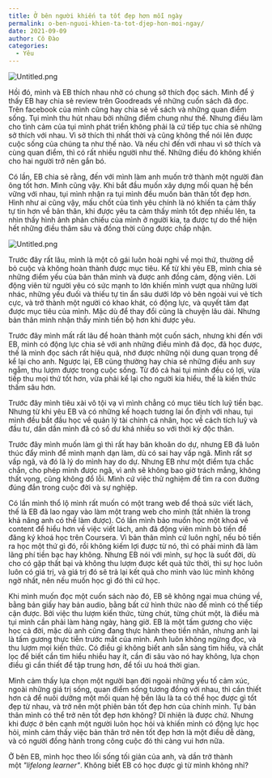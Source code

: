 ```yaml
---
title: Ở bên người khiến ta tốt đẹp hơn mỗi ngày
permalink: o-ben-nguoi-khien-ta-tot-djep-hon-moi-ngay/
date: 2021-09-09
author: Cô Đào
categories:
  - Yêu
---
```


![Untitled.png](/images/f95201f5-04d8-4bff-a788-73c3edd9308b/Untitled.png)


Hồi đó, mình và EB thích nhau nhờ có chung sở thích đọc sách. Mình để ý thấy EB hay chia sẻ review trên Goodreads về những cuốn sách đã đọc. Trên facebook của mình cũng hay chia sẻ về sách và những quan điểm sống. Tụi mình thu hút nhau bởi những điểm chung như thế. Nhưng điều làm cho tình cảm của tụi mình phát triển không phải là cứ tiếp tục chia sẻ những sở thích với nhau. Vì sở thích thì nhất thời và cũng không thể nói lên được cuộc sống của chúng ta như thế nào. Và nếu chỉ đến với nhau vì sở thích và cùng quan điểm, thì có rất nhiều người như thế. Những điều đó không khiến cho hai người trở nên gắn bó.


Có lần, EB chia sẻ rằng, đến với mình làm anh muốn trở thành một người đàn ông tốt hơn. Mình cũng vậy. Khi bắt đầu muốn xây dựng mối quan hệ bền vững với nhau, tụi mình nhận ra tụi mình đều muốn bản thân tốt đẹp hơn. Hình như ai cũng vậy, mấu chốt của tình yêu chính là nó khiến ta cảm thấy tự tin hơn về bản thân, khi được yêu ta cảm thấy mình tốt đẹp nhiều lên, ta nhìn thấy hình ảnh phản chiếu của mình ở người kia, ta được tự do thể hiện hết những điều thâm sâu và đồng thời cũng được chấp nhận.


![Untitled.png](/images/f95201f5-04d8-4bff-a788-73c3edd9308b/Untitled_1.png)


Trước đây rất lâu, mình là một cô gái luôn hoài nghi về mọi thứ, thường dễ bỏ cuộc và không hoàn thành được mục tiêu. Kể từ khi yêu EB, mình chia sẻ những điểm yếu của bản thân mình và được anh đồng cảm, động viên. Lời động viên từ người yêu có sức mạnh to lớn khiến mình vượt qua những lười nhác, những yếu đuối và thiếu tự tin ẩn sâu dưới lớp vỏ bên ngoài vui vẻ tích cực, và trở thành một người có khao khát, có động lực, và quyết tâm đạt được mục tiêu của mình. Mặc dù để thay đổi cũng là chuyện lâu dài. Nhưng bản thân mình nhận thấy mình tiến bộ hơn khi được yêu.


Trước đây mình mất rất lâu để hoàn thành một cuốn sách, nhưng khi đến với EB, mình có động lực chia sẻ với anh những điều mình đã đọc, đã học được, thế là mình đọc sách rất hiệu quả, nhớ được những nội dung quan trọng để kể lại cho anh. Ngược lại, EB cũng thường hay chia sẻ những điều anh suy ngẫm, thu lượm được trong cuộc sống. Từ đó cả hai tụi mình đều có lợi, vừa tiếp thu mọi thứ tốt hơn, vừa phải kể lại cho người kia hiểu, thế là kiến thức thấm sâu hơn.


Trước đây mình tiêu xài vô tội vạ vì mình chẳng có mục tiêu tích luỹ tiền bạc. Nhưng từ khi yêu EB và có những kế hoạch tương lai ổn định với nhau, tụi mình đều bắt đầu học về quản lý tài chính cá nhân, học về cách tích luỹ và đầu tư, dần dần mình đã có số dư khá nhiều so với thời kỳ độc thân.


Trước đây mình muốn làm gì thì rất hay băn khoăn do dự, nhưng EB đã luôn thúc đẩy mình để mình mạnh dạn làm, dù có sai hay vấp ngã. Mình rất sợ vấp ngã, và đó là lý do mình hay do dự. Nhưng EB như một điểm tựa chắc chắn, cho phép mình được ngã, vì anh sẽ không bao giờ trách mắng, không thất vọng, cũng không đổ lỗi. Mình cứ việc thử nghiệm để tìm ra con đường đúng đắn trong cuộc đời và sự nghiệp.


Có lần mình thổ lộ mình rất muốn có một trang web để thoả sức viết lách, thế là EB đã lao ngay vào làm một trang web cho mình (tất nhiên là trong khả năng anh có thể làm được). Có lần mình bảo muốn học một khoá về content để hiểu hơn về việc viết lách, anh đã động viên mình bỏ tiền để đăng ký khoá học trên Coursera. Vì bản thân mình cứ luôn nghĩ, nếu bỏ tiền ra học một thứ gì đó, rồi không kiếm lợi được từ nó, thì có phải mình đã làm lãng phí tiền bạc hay không. Nhưng EB nói với mình, sự học là suốt đời, dù cho có gặp thất bại và không thu lượm được kết quả tức thời, thì sự học luôn luôn có giá trị, và giá trị đó sẽ trả lại kết quả cho mình vào lúc mình không ngờ nhất, nên nếu muốn học gì đó thì cứ học.


Khi mình muốn đọc một cuốn sách nào đó, EB sẽ không ngại mua chúng về, bằng bản giấy hay bản audio, bằng bất cứ hình thức nào để mình có thể tiếp cận được. Bởi việc thu lượm kiến thức, từng chút, từng chút một, là điều mà tụi mình cần phải làm hàng ngày, hàng giờ. EB là một tấm gương cho việc học cả đời, mặc dù anh cũng đang thực hành theo tiền nhân, nhưng anh lại là tấm gương thực tiễn trước mắt của mình. Anh luôn không ngừng đọc, và thu lượm mọi kiến thức. Có điều gì không biết anh sẵn sàng tìm hiểu, và chắt lọc để biết cần tìm hiểu nhiều hay ít, cần đi sâu vào nó hay không, lựa chọn điều gì cần thiết để tập trung hơn, để tối ưu hoá thời gian.


Mình cảm thấy lựa chọn một người bạn đời ngoài những yếu tố cảm xúc, ngoài những giá trị sống, quan điểm sống tương đồng với nhau, thì cần thiết hơn cả để nuôi dưỡng một mối quan hệ bền lâu là ta có thể học được gì tốt đẹp từ nhau, và trở nên một phiên bản tốt đẹp hơn của chính mình. Tự bản thân mình có thể trở nên tốt đẹp hơn không? Dĩ nhiên là được chứ. Nhưng khi được ở bên cạnh một người luôn học hỏi và khiến mình có động lực học hỏi, mình cảm thấy việc bản thân trở nên tốt đẹp hơn là một điều dễ dàng, và có người đồng hành trong công cuộc đó thì càng vui hơn nữa.


Ở bên EB, mình học theo lối sống tối giản của anh, và dần trở thành một _"lifelong learner"_. Không biết EB có học được gì từ mình không nhỉ?


